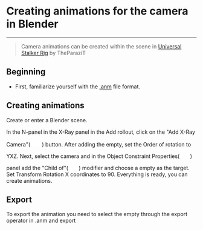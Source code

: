 # Creating animations for the camera in Blender

___

> Camera animations can be created within the scene in [Universal Stalker Rig](https://drive.google.com/file/d/1YuI9oukDrJDGLkyNWzO155GFjVESydaX/view?usp=sharing) by TheParaziT

## Beginning

- First, familiarize yourself with the [.anm](../main-folders-and-files/file-formats/anm.md) file format.

## Creating animations

Create or enter a Blender scene.

In the N-panel in the X-Ray panel in the Add rollout, click on the "Add X-Ray Camera"(![svg-icon camera-icon](blender-images/blender-images-icons/camera.svg)) button.
After adding the empty, set the Order of rotation to YXZ.
Next, select the camera and in the Object Constraint Properties(![svg-icon Object Constraint Properties](blender-images/blender-images-icons/object-constraint-properties-icon.svg)) panel add the "Child of"(![svg-icon Child Of](blender-images/blender-images-icons/child-of-icon.svg)) modifier and choose a empty as the target. Set Transform Rotation X coordinates to 90.
Everything is ready, you can create animations.

## Export

To export the animation you need to select the empty through the export operator in .anm and export
